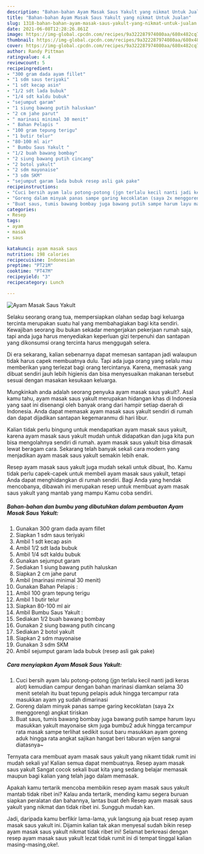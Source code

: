 ```yaml
---
description: "Bahan-bahan Ayam Masak Saus Yakult yang nikmat Untuk Jualan"
title: "Bahan-bahan Ayam Masak Saus Yakult yang nikmat Untuk Jualan"
slug: 1318-bahan-bahan-ayam-masak-saus-yakult-yang-nikmat-untuk-jualan
date: 2021-06-08T12:28:26.861Z
image: https://img-global.cpcdn.com/recipes/9a322287974080aa/680x482cq70/ayam-masak-saus-yakult-foto-resep-utama.jpg
thumbnail: https://img-global.cpcdn.com/recipes/9a322287974080aa/680x482cq70/ayam-masak-saus-yakult-foto-resep-utama.jpg
cover: https://img-global.cpcdn.com/recipes/9a322287974080aa/680x482cq70/ayam-masak-saus-yakult-foto-resep-utama.jpg
author: Randy Pittman
ratingvalue: 4.4
reviewcount: 5
recipeingredient:
- "300 gram dada ayam fillet"
- "1 sdm saus teriyaki"
- "1 sdt kecap asin"
- "1/2 sdt lada bubuk"
- "1/4 sdt kaldu bubuk"
- "sejumput garam"
- "1 siung bawang putih haluskan"
- "2 cm jahe parut"
- " marinasi minimal 30 menit"
- " Bahan Pelapis "
- "100 gram tepung terigu"
- "1 butir telur"
- "80-100 ml air"
- " Bumbu Saus Yakult "
- "1/2 buah bawang bombay"
- "2 siung bawang putih cincang"
- "2 botol yakult"
- "2 sdm mayonaise"
- "3 sdm SKM"
- "sejumput garam lada bubuk resep asli gak pake"
recipeinstructions:
- "Cuci bersih ayam lalu potong-potong (jgn terlalu kecil nanti jadi keras alot) kemudian campur dengan bahan marinasi diamkan selama 30 menit setelah itu buat tepung pelapis aduk hingga tercampur rata masukkan ayam yg sudah dimarinasi"
- "Goreng dalam minyak panas sampe garing kecoklatan (saya 2x menggoreng) angkat tiriskan"
- "Buat saus, tumis bawang bombay juga bawang putih sampe harum layu masukkan yakult mayonaise skm juga bumbu2 aduk hingga tercampur rata masak sampe terlihat sedikit susut baru masukkan ayam goreng aduk hingga rata angkat sajikan hangat beri taburan wijen sangrai diatasnya~"
categories:
- Resep
tags:
- ayam
- masak
- saus

katakunci: ayam masak saus 
nutrition: 198 calories
recipecuisine: Indonesian
preptime: "PT21M"
cooktime: "PT47M"
recipeyield: "3"
recipecategory: Lunch

---
```



![Ayam Masak Saus Yakult](https://img-global.cpcdn.com/recipes/9a322287974080aa/680x482cq70/ayam-masak-saus-yakult-foto-resep-utama.jpg)

Selaku seorang orang tua, mempersiapkan olahan sedap bagi keluarga tercinta merupakan suatu hal yang membahagiakan bagi kita sendiri. Kewajiban seorang ibu bukan sekadar mengerjakan pekerjaan rumah saja, tapi anda juga harus menyediakan keperluan gizi terpenuhi dan santapan yang dikonsumsi orang tercinta harus menggugah selera.

Di era  sekarang, kalian sebenarnya dapat memesan santapan jadi walaupun tidak harus capek membuatnya dulu. Tapi ada juga orang yang selalu mau memberikan yang terlezat bagi orang tercintanya. Karena, memasak yang dibuat sendiri jauh lebih higienis dan bisa menyesuaikan makanan tersebut sesuai dengan masakan kesukaan keluarga. 



Mungkinkah anda adalah seorang penyuka ayam masak saus yakult?. Asal kamu tahu, ayam masak saus yakult merupakan hidangan khas di Indonesia yang saat ini disenangi oleh banyak orang dari hampir setiap daerah di Indonesia. Anda dapat memasak ayam masak saus yakult sendiri di rumah dan dapat dijadikan santapan kegemaranmu di hari libur.

Kalian tidak perlu bingung untuk mendapatkan ayam masak saus yakult, karena ayam masak saus yakult mudah untuk didapatkan dan juga kita pun bisa mengolahnya sendiri di rumah. ayam masak saus yakult bisa dimasak lewat beragam cara. Sekarang telah banyak sekali cara modern yang menjadikan ayam masak saus yakult semakin lebih enak.

Resep ayam masak saus yakult juga mudah sekali untuk dibuat, lho. Kamu tidak perlu capek-capek untuk membeli ayam masak saus yakult, tetapi Anda dapat menghidangkan di rumah sendiri. Bagi Anda yang hendak mencobanya, dibawah ini merupakan resep untuk membuat ayam masak saus yakult yang mantab yang mampu Kamu coba sendiri.

<!--inarticleads1-->

##### Bahan-bahan dan bumbu yang dibutuhkan dalam pembuatan Ayam Masak Saus Yakult:

1. Gunakan 300 gram dada ayam fillet
1. Siapkan 1 sdm saus teriyaki
1. Ambil 1 sdt kecap asin
1. Ambil 1/2 sdt lada bubuk
1. Ambil 1/4 sdt kaldu bubuk
1. Gunakan sejumput garam
1. Sediakan 1 siung bawang putih haluskan
1. Siapkan 2 cm jahe parut
1. Ambil  (marinasi minimal 30 menit)
1. Gunakan  Bahan Pelapis :
1. Ambil 100 gram tepung terigu
1. Ambil 1 butir telur
1. Siapkan 80-100 ml air
1. Ambil  Bumbu Saus Yakult :
1. Sediakan 1/2 buah bawang bombay
1. Gunakan 2 siung bawang putih cincang
1. Sediakan 2 botol yakult
1. Siapkan 2 sdm mayonaise
1. Gunakan 3 sdm SKM
1. Ambil sejumput garam lada bubuk (resep asli gak pake)




<!--inarticleads2-->

##### Cara menyiapkan Ayam Masak Saus Yakult:

1. Cuci bersih ayam lalu potong-potong (jgn terlalu kecil nanti jadi keras alot) kemudian campur dengan bahan marinasi diamkan selama 30 menit setelah itu buat tepung pelapis aduk hingga tercampur rata masukkan ayam yg sudah dimarinasi
1. Goreng dalam minyak panas sampe garing kecoklatan (saya 2x menggoreng) angkat tiriskan
1. Buat saus, tumis bawang bombay juga bawang putih sampe harum layu masukkan yakult mayonaise skm juga bumbu2 aduk hingga tercampur rata masak sampe terlihat sedikit susut baru masukkan ayam goreng aduk hingga rata angkat sajikan hangat beri taburan wijen sangrai diatasnya~




Ternyata cara membuat ayam masak saus yakult yang nikamt tidak rumit ini mudah sekali ya! Kalian semua dapat membuatnya. Resep ayam masak saus yakult Sangat cocok sekali buat kita yang sedang belajar memasak maupun bagi kalian yang telah jago dalam memasak.

Apakah kamu tertarik mencoba membikin resep ayam masak saus yakult mantab tidak ribet ini? Kalau anda tertarik, mending kamu segera buruan siapkan peralatan dan bahannya, lantas buat deh Resep ayam masak saus yakult yang nikmat dan tidak ribet ini. Sungguh mudah kan. 

Jadi, daripada kamu berfikir lama-lama, yuk langsung aja buat resep ayam masak saus yakult ini. Dijamin kalian tak akan menyesal sudah bikin resep ayam masak saus yakult nikmat tidak ribet ini! Selamat berkreasi dengan resep ayam masak saus yakult lezat tidak rumit ini di tempat tinggal kalian masing-masing,oke!.

